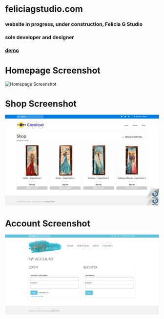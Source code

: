 # feliciagstudio.com
### website in progress, under construction, Felicia G Studio
### sole developer and designer

### [demo](http://52.55.69.245/)  
#
# Homepage Screenshot
![Homepage Screenshot](sampleHome.png?raw=true "Title")
#
# Shop Screenshot
![Shop Screenshot](sampleShop.png?raw=true "Title")
#
# Account Screenshot
![Account Screenshot](sampleAccount.png?raw=true "Title")





